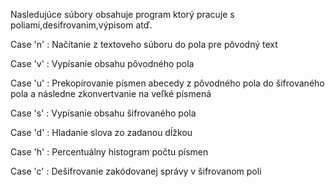 Nasledujúce súbory obsahuje program ktorý pracuje s poliami,desifrovanim,výpisom atď.


Case 'n' : Načítanie z textoveho súboru do pola pre pôvodný text

Case 'v' : Vypísanie obsahu pôvodného pola

Case 'u' : Prekopírovanie písmen abecedy z pôvodného pola do šifrovaného pola a následne zkonvertvanie na veľké písmená

Case 's' : Vypísanie obsahu šifrovaného pola

Case 'd' : Hladanie slova zo zadanou dĺžkou

Case 'h' : Percentuálny histogram počtu písmen 

Case 'c' : Dešifrovanie zakódovanej správy v šifrovanom poli

 